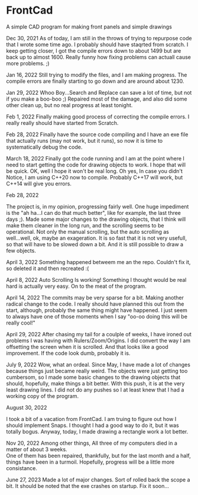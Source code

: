 # FrontCad
A simple CAD program for making front panels and simple drawings

Dec 30, 2021
As of today, I am still in the throws of trying to repurpose code 
that I wrote some time ago.  I probably should have staqrted from 
scratch.  I keep getting closer, I got the compile errors down to 
about 1499 but are back up to almost 1600.  Really funny how 
fixing problems can actuall cause more problems. ;)

Jan 16, 2022
Still trying to modify the files, and I am making progress.  The
compile errors are finally starting to go down and are around
about 1230.

Jan 29, 2022
Whoo Boy...Search and Replace can save a lot of time, but not
if you make a boo-boo ;)  Repaired most of the damage, and also
did some other clean up, but no real progress at least tonight.

Feb 1, 2022
Finally making good process of correcting the compile errors.
I really really should have started from Scratch.

Feb 28, 2022
Finally have the source code compiling and I have an exe file
that actually runs (may not work, but it runs), so now it is
time to systematically debug the code.

March 18, 2022
Finally got the code running and I am at the point where I
need to start getting the code for drawing objects to work.
I hope that will be quick.  OK, well I hope it won't be
real long.  Oh yes, In case you didn't Notice, I am using
C++20 now to compile.  Probably C++17 will work, but C++14
will give you errors.

Feb 28, 2022

The project is, in my opinion, progressing fairly well.  One 
huge impediment is the "ah ha...I can do that much better", like
for example, the last three days ;).  Made some major changes to 
the drawing objects, that I think will make them cleaner in the
long run, and the scrolling seems to be operational.  Not only
the manual scrolling, but the auto scrolling as well...well,
ok, maybe an exageration.  It is so fast that it is not very
usefull, so that will have to be slowed down a bit.  And it is still
possible to draw a few objects.

April 3, 2022
Something happened betweem me an the repo.  Couldn't fix it, so deleted it and then recreated  :(

April 8, 2022
Auto Scrolling Is working!  Something I thought would be real hard is actually very easy.  On to the meat of the program.

April 14, 2022
The commits may be very sparse for a bit.  Making another radical change to the code.  I really should have planned 
this out from the start, although, probably the same thing might have happened.  I just seem to always have one
of those moments when I say "oo-oo doing this will be really cool!"

April 29, 2022
After chasing my tail for a coulple of weeks, I have ironed out problems I was having with Rulers/Zoom/Origins.
I did convert the way I am offsetting the screen when it is scrolled.  And that looks like a good improvement.
If the code look dumb, probably it is.

July 9, 2022
Wow, what an ordeal.  Since May, I have made a lot of changes because things just became really weird.  The objects were 
just getting too cumbersom, so I made some basic changes to the drawing objects that should, hopefully, make things a bit better.
With this push, it is at the very least drawing lines.  I did not do any pushes so I at least knew that I had a working
copy of the program.

August 30, 2022

I took a bit of a vacation from FrontCad.  I am truing to figure out how I should implement Snaps.
I thought I had a good way to do it, but it was totally bogus.
Anyway, today, I made drawing a rectangle work a lot better.

Nov 20, 2022
Among other things, All three of my computers died in a matter of about 3 weeks.  
One of them has been repaired, thankfully, but for the last month and a half, things 
have been in a turmoil.  Hopefully, progress will be a little more consistance.

June 27, 2023
Made a lot of major changes.  Sort of rolled back the scope a bit.
It should be noted that the exe crashes on startup.  Fix it soon...

